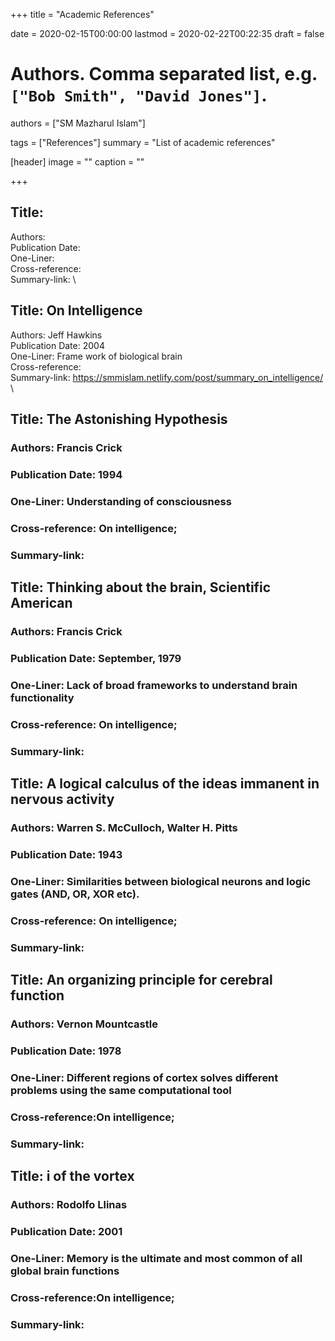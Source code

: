 +++
title = "Academic References"

date = 2020-02-15T00:00:00
lastmod = 2020-02-22T00:22:35
draft = false

# Authors. Comma separated list, e.g. `["Bob Smith", "David Jones"]`.
authors = ["SM Mazharul Islam"]

tags = ["References"]
summary = "List of academic references"

[header]
image = ""
caption = ""

+++

## Title:
Authors: \
Publication Date: \
One-Liner: \
Cross-reference: \
Summary-link: \


## Title: On Intelligence

Authors: Jeff Hawkins \
Publication Date: 2004 \
One-Liner: Frame work of biological brain \
Cross-reference: \
Summary-link: https://smmislam.netlify.com/post/summary_on_intelligence/ \


## Title: The Astonishing Hypothesis
### Authors: Francis Crick
### Publication Date: 1994
### One-Liner: Understanding of consciousness
### Cross-reference: On intelligence;
### Summary-link: 


## Title: Thinking about the brain, Scientific American
### Authors: Francis Crick
### Publication Date: September, 1979
### One-Liner: Lack of broad frameworks to understand brain functionality
### Cross-reference: On intelligence;
### Summary-link: 


## Title: A logical calculus of the ideas immanent in nervous activity
### Authors: Warren S. McCulloch, Walter H. Pitts
### Publication Date: 1943
### One-Liner: Similarities between biological neurons and logic gates (AND, OR, XOR etc).
### Cross-reference: On intelligence;
### Summary-link: 


## Title: An organizing principle for cerebral function
### Authors: Vernon Mountcastle
### Publication Date: 1978
### One-Liner: Different regions of cortex solves different problems using the same computational tool
### Cross-reference:On intelligence;
### Summary-link: 


## Title: i of the vortex
### Authors: Rodolfo Llinas
### Publication Date: 2001
### One-Liner: Memory is the ultimate and most common of all global brain functions
### Cross-reference:On intelligence;
### Summary-link: 
